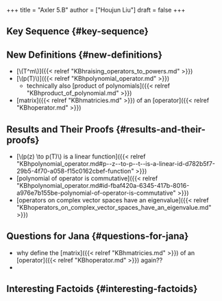 +++
title = "Axler 5.B"
author = ["Houjun Liu"]
draft = false
+++

## Key Sequence {#key-sequence}


## New Definitions {#new-definitions}

-   [\\(T^m\\)]({{< relref "KBhraising_operators_to_powers.md" >}})
-   [\\(p(T)\\)]({{< relref "KBhpolynomial_operator.md" >}})
    -   technically also [product of polynomials]({{< relref "KBhproduct_of_polynomial.md" >}})
-   [matrix]({{< relref "KBhmatricies.md" >}}) of an [operator]({{< relref "KBhoperator.md" >}})


## Results and Their Proofs {#results-and-their-proofs}

-   [\\(p(z) \to p(T)\\) is a linear function]({{< relref "KBhpolynomial_operator.md#p--z--to-p--t--is-a-linear-id-d782b5f7-29b5-4f70-a058-f15c0162cbef-function" >}})
-   [polynomial of operator is commutative]({{< relref "KBhpolynomial_operator.md#id-fbaf420a-6345-417b-8016-a976e7b155be-polynomial-of-operator-is-commutative" >}})
-   [operators on complex vector spaces have an eigenvalue]({{< relref "KBhoperators_on_complex_vector_spaces_have_an_eigenvalue.md" >}})


## Questions for Jana {#questions-for-jana}

-   why define the [matrix]({{< relref "KBhmatricies.md" >}}) of an [operator]({{< relref "KBhoperator.md" >}}) again??
-


## Interesting Factoids {#interesting-factoids}
